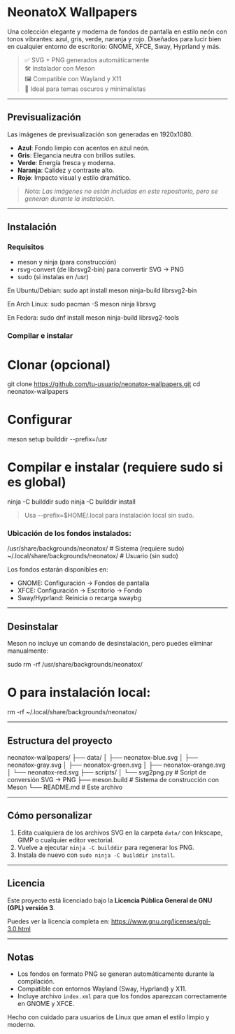 # NeonatoX Wallpapers

Una colección elegante y moderna de fondos de pantalla en estilo neón con tonos vibrantes: azul, gris, verde, naranja y rojo. Diseñados para lucir bien en cualquier entorno de escritorio: GNOME, XFCE, Sway, Hyprland y más.

> ✅ SVG + PNG generados automáticamente  
> 🛠️ Instalador con Meson  
> 🖼️ Compatible con Wayland y X11  
> 🎨 Ideal para temas oscuros y minimalistas

---

## Previsualización

Las imágenes de previsualización son generadas en 1920x1080.

- **Azul**: Fondo limpio con acentos en azul neón.
- **Gris**: Elegancia neutra con brillos sutiles.
- **Verde**: Energía fresca y moderna.
- **Naranja**: Calidez y contraste alto.
- **Rojo**: Impacto visual y estilo dramático.

> *Nota: Las imágenes no están incluidas en este repositorio, pero se generan durante la instalación.*

---

## Instalación

### Requisitos

- meson y ninja (para construcción)
- rsvg-convert (de librsvg2-bin) para convertir SVG → PNG
- sudo (si instalas en /usr)

En Ubuntu/Debian:
sudo apt install meson ninja-build librsvg2-bin

En Arch Linux:
sudo pacman -S meson ninja librsvg

En Fedora:
sudo dnf install meson ninja-build librsvg2-tools

### Compilar e instalar

# Clonar (opcional)
git clone https://github.com/tu-usuario/neonatox-wallpapers.git
cd neonatox-wallpapers

# Configurar
meson setup builddir --prefix=/usr

# Compilar e instalar (requiere sudo si es global)
ninja -C builddir
sudo ninja -C builddir install

> Usa --prefix=$HOME/.local para instalación local sin sudo.

### Ubicación de los fondos instalados:
/usr/share/backgrounds/neonatox/        # Sistema (requiere sudo)
~/.local/share/backgrounds/neonatox/   # Usuario (sin sudo)

Los fondos estarán disponibles en:
- GNOME: Configuración → Fondos de pantalla
- XFCE: Configuración → Escritorio → Fondo
- Sway/Hyprland: Reinicia o recarga swaybg

---

## Desinstalar

Meson no incluye un comando de desinstalación, pero puedes eliminar manualmente:

sudo rm -rf /usr/share/backgrounds/neonatox/

# O para instalación local:
rm -rf ~/.local/share/backgrounds/neonatox/

---

## Estructura del proyecto

neonatox-wallpapers/
├── data/
│   ├── neonatox-blue.svg
│   ├── neonatox-gray.svg
│   ├── neonatox-green.svg
│   ├── neonatox-orange.svg
│   └── neonatox-red.svg
├── scripts/
│   └── svg2png.py           # Script de conversión SVG → PNG
├── meson.build              # Sistema de construcción con Meson
└── README.md                # Este archivo

---

## Cómo personalizar

1. Edita cualquiera de los archivos SVG en la carpeta `data/` con Inkscape, GIMP o cualquier editor vectorial.
2. Vuelve a ejecutar `ninja -C builddir` para regenerar los PNG.
3. Instala de nuevo con `sudo ninja -C builddir install`.

---

## Licencia

Este proyecto está licenciado bajo la **Licencia Pública General de GNU (GPL) versión 3**.

Puedes ver la licencia completa en: https://www.gnu.org/licenses/gpl-3.0.html

---

## Notas

- Los fondos en formato PNG se generan automáticamente durante la compilación.
- Compatible con entornos Wayland (Sway, Hyprland) y X11.
- Incluye archivo `index.xml` para que los fondos aparezcan correctamente en GNOME y XFCE.

Hecho con cuidado para usuarios de Linux que aman el estilo limpio y moderno.
